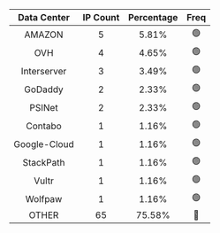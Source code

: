 | Data Center | IP Count | Percentage | Freq |
|:------------:|:--------:|:-----------:|:-----:|
| AMAZON | 5 | 5.81% | 🟢 |
| OVH | 4 | 4.65% | 🟢 |
| Interserver | 3 | 3.49% | 🟢 |
| GoDaddy | 2 | 2.33% | 🟢 |
| PSINet | 2 | 2.33% | 🟢 |
| Contabo | 1 | 1.16% | 🟢 |
| Google-Cloud | 1 | 1.16% | 🟢 |
| StackPath | 1 | 1.16% | 🟢 |
| Vultr | 1 | 1.16% | 🟢 |
| Wolfpaw | 1 | 1.16% | 🟢 |
| OTHER | 65 | 75.58% | 🔴 |